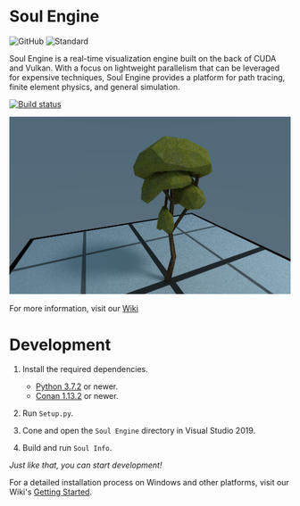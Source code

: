 # Soul Engine

![GitHub](https://img.shields.io/github/license/Synodic-Software/Soul-Engine.svg)
![Standard](https://img.shields.io/badge/C%2B%2B-20-blue.svg)


Soul Engine is a real-time visualization engine built on the back of CUDA and Vulkan. With a focus on lightweight parallelism that can be leveraged for expensive techniques, Soul Engine provides a platform for path tracing, finite element physics, and general simulation.

[![Build status](https://ci.appveyor.com/api/projects/status/ryye37u8hw4ofd5l?svg=true)](https://ci.appveyor.com/project/Synodic-Software/soul-engine)



![Tree Model](Resources/Images/Tree.png)

For more information, visit our [Wiki](https://github.com/Synodic-Software/Soul-Engine/wiki)

# Development


1. Install the required dependencies.
    * [Python 3.7.2](https://www.python.org/downloads/release/python-372/) or newer.
    * [Conan 1.13.2](https://conan.io/downloads.html) or newer.

1. Run `Setup.py`.

1. Cone and open the `Soul Engine` directory in Visual Studio 2019.

1. Build and run `Soul Info`.

*Just like that, you can start development!*

For a detailed installation process on Windows and other platforms, visit our Wiki's [Getting Started](https://github.com/Synodic-Software/Soul-Engine/wiki/Getting-Started).
